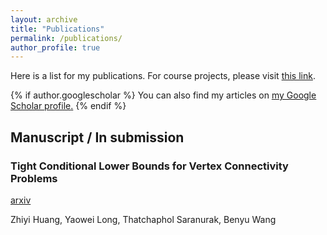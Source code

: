 ```yaml
---
layout: archive
title: "Publications"
permalink: /publications/
author_profile: true
---
```


Here is a list for my publications. For course projects, please visit [this link](/../posts/2023/1/course-pj/).

{% if author.googlescholar %}
  You can also find my articles on <u><a href="{{author.googlescholar}}">my Google Scholar profile</a>.</u>
{% endif %}

## Manuscript / In submission

### Tight Conditional Lower Bounds for Vertex Connectivity Problems

[arxiv](https://arxiv.org/abs/2212.00359)

Zhiyi Huang, Yaowei Long, Thatchaphol Saranurak, Benyu Wang

